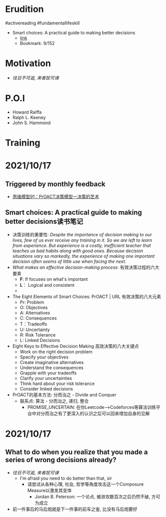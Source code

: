 # Erudition
#activereading
#fundamentallifeskill
- Smart choices: A practical guide to making better decisions
    - [link](https://media.oiipdf.com/pdf/e2137f32-55d6-42e3-ae7f-c539cec5b292.pdf)
    - Bookmark: 9/152
# Motivation
- *往日不可追, 来者犹可谏*

# P.O.I
- Howard Raiffa
- Ralph L. Keeney
- John S. Hammond

# Training

# 2021/10/17
## Triggered by monthly feedback
- [思维模型91：PrOACT决策模型一决策的艺术](https://www.shangyexinzhi.com/article/466381.html)

## Smart choices: A practical guide to making better decisions读书笔记
- 决策训练的重要性: *Despite the importance of decision making to our lives, few of us ever receive any training in it. So we are left to learn from experience. But experience is a costly, inefficient teacher that teaches us bad habits along with good ones. Because decision situations vary so markedly, the experience of making one important decision often seems of little use when facing the next.*
- *What makes an effective decision-making process*: 有效决策过程的六大要素
  - **F**: If focuses on what's important
  - **L**： Logical and consistent
  - 
- The Eight Elements of Smart Choices: PrOACT | URL 有效决策的八大元素
  - Pr: Problem
  - O: Objectives
  - A: Alternatives
  - C: Consequences
  - T：Tradeoffs
  - U: Uncertainty
  - R: Risk Tolerance
  - L: Linked Decisions
- Eight Keys to Effective Decision Making 高效决策的八大关键点
  - Work on the right decision problem
  - Specify your objectives
  - Create imaginative alternatives
  - Understand the consequences
  - Grapple with your tradeoffs
  - Clarify your uncertainties
  - Think hard about your risk tolerance
  - Consider linked decisions
- PrOACT的基本方法: 分而治之 - Divide and Conquer
  - 联系点: 算法 - 分而治之, 递归, 整合
    - PROMISE_UNCERTAIN: 在你Leetcode-->Codeforces等算法训练平台中对分而治之有了更深入的认识之后可以回来增加自身的见解
# 2021/10/17
## What to do when you realize that you made a series of wrong decisions already?
- *往日不可追, 来者犹可谏*
  - I'm afraid you need to do better than that, sir
    - 请尝试从各种心理, 社会, 哲学等角度攻击这一个Composure Measure以激发其变体
      - Jordan B. Peterson: 一个论点, 被进攻数百次之后仍然不破, 方可为成立
- 前一件事后的马后炮就是下一件事的前车之鉴, 比没有马后炮要好
